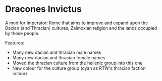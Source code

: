 # Dracones Invictus

A mod for Imperator: Rome that aims to improve and expand upon the Dacian (and Thracian) cultures, Zalmoxian religion and the lands occupied by those people.

Features:
 - Many new dacian and thracian male names
 - Many new dacian and thracian female names
 - Moved the thracian culture from the hellenic group into this one
 - New colour for the culture group (cyan as RTW's thracian faction colour)
